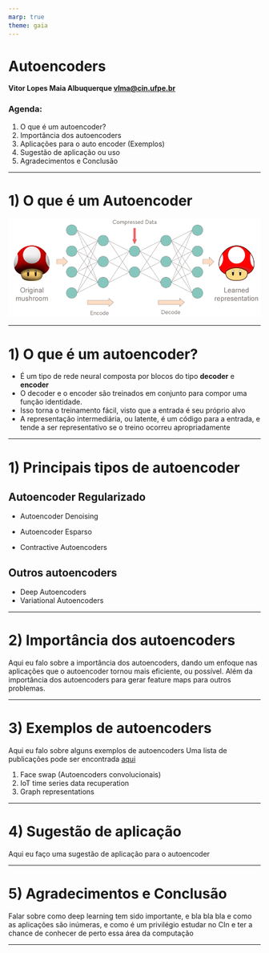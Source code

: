 ```yaml
---
marp: true
theme: gaia
---
```


# Autoencoders

**Vitor Lopes Maia Albuquerque <vlma@cin.ufpe.br>**

### Agenda:

1. O que é um autoencoder?
2. Importância dos autoencoders
3. Aplicações para o auto encoder (Exemplos)
4. Sugestão de aplicação ou uso
5. Agradecimentos e Conclusão

---

# 1) O que é um Autoencoder

![w:860 center](./images/autoencoder-net.png)

<!-- Um autoencoder é uma rede neural que mapeia a entrada a própria entrada, por meio de uma representação intermediária,
sendo portanto um método de aprendizado não supervisionado. O interesse por trás dos autoencoders está na facilidade
do treinamento, e em usos criativos do bloco encoder e decoder, tal como das representações intermediárias. -->

---

# 1) O que é um autoencoder?

- É um tipo de rede neural composta por blocos do tipo **decoder** e **encoder**
- O decoder e o encoder são treinados em conjunto para compor uma função identidade.
- Isso torna o treinamento fácil, visto que a entrada é seu próprio alvo
- A representação intermediária, ou latente, é um código para a entrada, e tende a ser representativo se o treino ocorreu apropriadamente

---

# 1) Principais tipos de autoencoder

<!-- Existem várias classificações para os autoencoders, baseados por exemplo, se é composto por uma camada (autoencoder mais padrão) e
muitas camadas (autoencoder multicamada).
Além disso, podemos ter autoencoders convolucionais. Mais tarde mostrarei um exemplo.

Além disso, autoencoders que puramente aprender a função identidade as vezes são limitados, devido ao overfit necessário para se recuperar satisfatoriamente
cada exemplo do conjunto de treinamento. Então alguns autoencoders tem sua função de perda modificadas para se ter propriedades mais gerais dos dados de entrada, um uma propriedade de interesse.
 -->

## Autoencoder Regularizado

- Autoencoder Denoising
<!--
Aplicação de ruído aos dados de entrada, para se aprender uma representação masi robusta
-->
- Autoencoder Esparso
<!--
Como exemplos desses autoencoders temos o Autoencoder esparso, que aplica penalização L1 na função de perda, criando uma representação mais esparsa.
-->
- Contractive Autoencoders
<!--
Contractive autoencoders
Mais um autoencoder regularizado, mas cujo
-->

## Outros autoencoders

- Deep Autoencoders
- Variational Autoencoders

---

# 2) Importância dos autoencoders

Aqui eu falo sobre a importância dos autoencoders, dando um enfoque nas aplicações que
o autoencoder tornou mais eficiente, ou possível. Além da importância dos autoencoders para
gerar feature maps para outros problemas.

---

# 3) Exemplos de autoencoders

Aqui eu falo sobre alguns exemplos de autoencoders
Uma lista de publicações pode ser encontrada [aqui](https://www.notion.so/2022-e80a8c4229034194af507b8f6d028d44?p=d8d8394e22cf4f209932e9379b4374ab)

1. Face swap (Autoencoders convolucionais)
2. IoT time series data recuperation
3. Graph representations

---

# 4) Sugestão de aplicação

Aqui eu faço uma sugestão de aplicação para o autoencoder

---

# 5) Agradecimentos e Conclusão

Falar sobre como deep learning tem sido importante, e bla bla bla
e como as aplicações são inúmeras,
e como é um privilégio estudar no CIn e ter a chance de conhecer de perto essa área da computação

---
